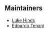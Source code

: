 ## Maintainers

* [Luke Hinds](https://github.com/lukehinds)
* [Edoardo Tenani](https://github.com/endorama)
